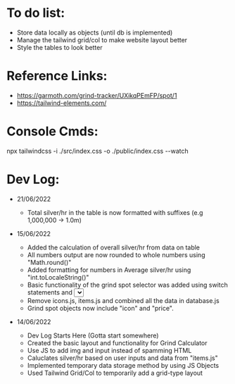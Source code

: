 # To do list:

-   Store data locally as objects (until db is implemented)
-   Manage the tailwind grid/col to make website layout better
-   Style the tables to look better

# Reference Links:

-   https://garmoth.com/grind-tracker/UXikqPEmFP/spot/1
-   https://tailwind-elements.com/

# Console Cmds:

npx tailwindcss -i ./src/index.css -o ./public/index.css --watch

# Dev Log:

-   21/06/2022

    -   Total silver/hr in the table is now formatted with suffixes (e.g 1,000,000 -> 1.0m)

-   15/06/2022

    -   Added the calculation of overall silver/hr from data on table
    -   All numbers output are now rounded to whole numbers using "Math.round()"
    -   Added formatting for numbers in Average silver/hr using "int.toLocaleString()"
    -   Basic functionality of the grind spot selector was added using switch statements and <select>
    -   Remove icons.js, items.js and combined all the data in database.js
    -   Grind spot objects now include "icon" and "price".

-   14/06/2022

    -   Dev Log Starts Here (Gotta start somewhere)
    -   Created the basic layout and functionality for Grind Calculator
    -   Use JS to add img and input instead of spamming HTML
    -   Caluclates silver/hr based on user inputs and data from "items.js"
    -   Implemented temporary data storage method by using JS Objects
    -   Used Tailwind Grid/Col to temporarily add a grid-type layout
